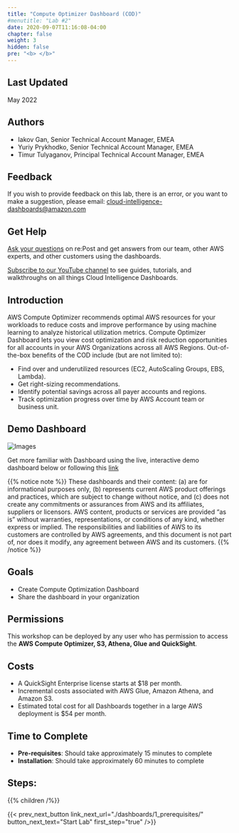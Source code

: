 ```yaml
---
title: "Compute Optimizer Dashboard (COD)"
#menutitle: "Lab #2"
date: 2020-09-07T11:16:08-04:00
chapter: false
weight: 3
hidden: false
pre: "<b> </b>"
---
```

## Last Updated

May 2022

## Authors

+ Iakov Gan, Senior Technical Account Manager, EMEA
+ Yuriy Prykhodko, Senior Technical Account Manager, EMEA
+ Timur Tulyaganov, Principal Technical Account Manager, EMEA


## Feedback
If you wish to provide feedback on this lab, there is an error, or you want to make a suggestion, please email: cloud-intelligence-dashboards@amazon.com

## Get Help
[Ask your questions](https://0s62bmu3aj.execute-api.us-east-1.amazonaws.com/PROD/link/tracker?LinkID=270894ed-12b6-27bc-74f3-124130ceb403&URL=https%3A%2F%2Frepost.aws%2Ftags%2FTANKNkVH-tSUa2jYNx4F159g%2Fcloud-intelligence-dashboards) on re:Post and get answers from our team, other AWS experts, and other customers using the dashboards. 

[Subscribe to our YouTube channel](https://www.youtube.com/channel/UCl0O3ASMCwA_gw0QIKzoU3Q/) to see guides, tutorials, and walkthroughs on all things Cloud Intelligence Dashboards. 


## Introduction
AWS Compute Optimizer recommends optimal AWS resources for your workloads to reduce costs and improve performance by using machine learning to analyze historical utilization metrics. Compute Optimizer Dashboard lets you view cost optimization and risk reduction opportunities for all accounts in your AWS Organizations across all AWS Regions. Out-of-the-box benefits of the COD include (but are not limited to):

* Find over and underutilized resources (EC2, AutoScaling Groups, EBS, Lambda).
* Get right-sizing recommendations.
* Identify potential savings across all payer accounts and regions.
* Track optimization progress over time by AWS Account team or business unit.

## Demo Dashboard


![Images](/Cost/200_Cloud_Intelligence/Images/cod/demo.png)

Get more familiar with Dashboard using the live, interactive demo dashboard below or following this [link](https://d1s0yx3p3y3rah.cloudfront.net/anonymous-embed?dashboard=compute-optimizer-dashboard)


{{% notice note %}}
These dashboards and their content: (a) are for informational purposes only, (b) represents current AWS product offerings and practices, which are subject to change without notice, and (c) does not create any commitments or assurances from AWS and its affiliates, suppliers or licensors. AWS content, products or services are provided “as is” without warranties, representations, or conditions of any kind, whether express or implied. The responsibilities and liabilities of AWS to its customers are controlled by AWS agreements, and this document is not part of, nor does it modify, any agreement between AWS and its customers.
{{% /notice %}}

## Goals

- Create Compute Optimization Dashboard
- Share the dashboard in your organization

## Permissions

This workshop can be deployed by any user who has permission to access the **AWS Compute Optimizer, S3, Athena, Glue and QuickSight**.

## Costs 

- A QuickSight Enterprise license starts at $18 per month. 
- Incremental costs associated with AWS Glue, Amazon Athena, and Amazon S3. 
- Estimated total cost for all Dashboards together in a large AWS deployment is $54 per month. 

## Time to Complete

+ **Pre-requisites**: Should take approximately 15 minutes to complete
+ **Installation**: Should take approximately 60 minutes to complete

## Steps:
{{% children  /%}}

{{< prev_next_button link_next_url="./dashboards/1_prerequisites/" button_next_text="Start Lab" first_step="true" />}}
